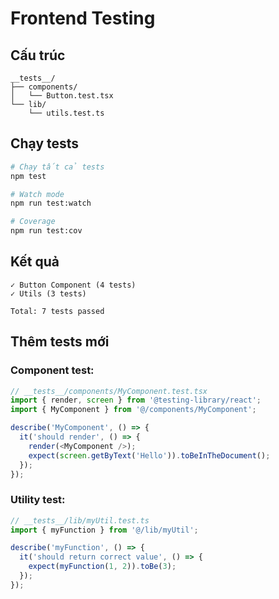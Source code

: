 # Frontend Testing

## Cấu trúc

```
__tests__/
├── components/
│   └── Button.test.tsx
└── lib/
    └── utils.test.ts
```

## Chạy tests

```bash
# Chạy tất cả tests
npm test

# Watch mode
npm run test:watch

# Coverage
npm run test:cov
```

## Kết quả

```
✓ Button Component (4 tests)
✓ Utils (3 tests)

Total: 7 tests passed
```

## Thêm tests mới

### Component test:
```typescript
// __tests__/components/MyComponent.test.tsx
import { render, screen } from '@testing-library/react';
import { MyComponent } from '@/components/MyComponent';

describe('MyComponent', () => {
  it('should render', () => {
    render(<MyComponent />);
    expect(screen.getByText('Hello')).toBeInTheDocument();
  });
});
```

### Utility test:
```typescript
// __tests__/lib/myUtil.test.ts
import { myFunction } from '@/lib/myUtil';

describe('myFunction', () => {
  it('should return correct value', () => {
    expect(myFunction(1, 2)).toBe(3);
  });
});
```

